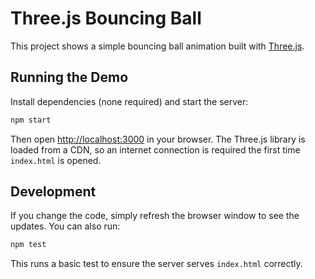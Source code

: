 # Three.js Bouncing Ball

This project shows a simple bouncing ball animation built with [Three.js](https://threejs.org/).

## Running the Demo

Install dependencies (none required) and start the server:

```bash
npm start
```

Then open <http://localhost:3000> in your browser. The Three.js library is loaded from a CDN, so an internet connection is required the first time `index.html` is opened.

## Development

If you change the code, simply refresh the browser window to see the updates. You can also run:

```bash
npm test
```

This runs a basic test to ensure the server serves `index.html` correctly.

